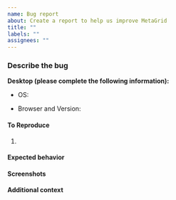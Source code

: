 ```yaml
---
name: Bug report
about: Create a report to help us improve MetaGrid
title: ""
labels: ""
assignees: ""
---
```


### Describe the bug

<!-- A clear and concise description of what the bug is. -->

**Desktop (please complete the following information):**
<!-- e.g. Mac OSX, Windows 10 -->
- OS:
<!-- e.g. Google Chrome Version 87.0.4280.141 (Official Build) (x86_64) -->
- Browser and Version:

#### To Reproduce

<!-- Steps to reproduce the behavior:
1. Go to '...'
2. Click on '....'
3. Scroll down to '....'
4. See error
-->

1.

#### Expected behavior

<!-- A clear and concise description of what you expected to happen. -->

#### Screenshots

<!-- If applicable, add screenshots to help explain your problem. -->

#### Additional context

<!-- Add any other context about the problem here. -->
